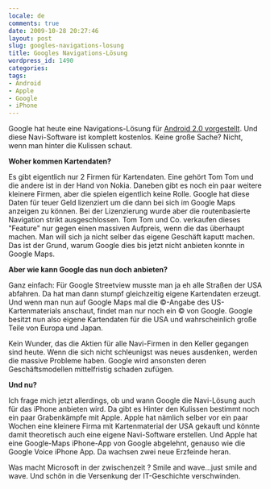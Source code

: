 ```yaml
---
locale: de
comments: true
date: 2009-10-28 20:27:46
layout: post
slug: googles-navigations-losung
title: Googles Navigations-Lösung
wordpress_id: 1490
categories:
tags:
- Android
- Apple
- Google
- iPhone
---
```


Google hat heute eine Navigations-Lösung für [Android 2.0 vorgestellt](http://googleblog.blogspot.com/2009/10/announcing-google-maps-navigation-for.html).
Und diese Navi-Software ist komplett kostenlos. Keine große Sache? Nicht, wenn
man hinter die Kulissen schaut.

**Woher kommen Kartendaten?**

Es gibt eigentlich nur 2 Firmen für Kartendaten. Eine gehört Tom Tom und die
andere ist in der Hand von Nokia. Daneben gibt es noch ein paar weitere
kleinere Firmen, aber die spielen eigentlich keine Rolle. Google hat diese
Daten für teuer Geld lizenziert um die dann bei sich im Google Maps anzeigen zu
können. Bei der Lizenzierung wurde aber die routenbasierte Navigation strikt
ausgeschlossen. Tom Tom und Co. verkaufen dieses "Feature" nur gegen einen
massiven Aufpreis, wenn die das überhaupt machen. Man will sich ja nicht selber
das eigene Geschäft kaputt machen. Das ist der Grund, warum Google dies bis
jetzt nicht anbieten konnte in Google Maps.

**Aber wie kann Google das nun doch anbieten?**

Ganz einfach: Für Google Streetview musste man ja eh alle Straßen der USA
abfahren. Da hat man dann stumpf gleichzeitig eigene Kartendaten erzeugt. Und
wenn man nun auf Google Maps mal die &copy;-Angabe des US-Kartenmaterials
anschaut, findet man nur noch ein &copy; von Google.  Google besitzt nun also
eigene Kartendaten für die USA und wahrscheinlich große Teile von Europa und
Japan. 

Kein Wunder, das die Aktien für alle Navi-Firmen in den Keller gegangen sind
heute. Wenn die sich nicht schleunigst was neues ausdenken, werden die massive
Probleme haben. Google wird ansonsten deren Geschäftsmodellen mittelfristig
schaden zufügen.

**Und nu?**

Ich frage mich jetzt allerdings, ob und wann Google die Navi-Lösung auch für
das iPhone anbieten wird. Da gibt es Hinter den Kulissen bestimmt noch ein paar
Grabenkämpfe mit Apple. Apple hat nämlich selber vor ein paar Wochen eine
kleinere Firma mit Kartenmaterial der USA gekauft und könnte damit theoretisch
auch eine eigene Navi-Software erstellen. Und Apple hat eine Google-Maps
iPhone-App von Google abgelehnt, genauso wie die Google Voice iPhone App. Da
wachsen zwei neue Erzfeinde heran. 

Was macht Microsoft in der zwischenzeit ? Smile and wave...just smile and wave.
Und schön in die Versenkung der IT-Geschichte verschwinden.
